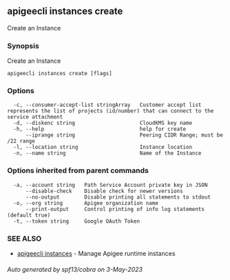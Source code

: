 ## apigeecli instances create

Create an Instance

### Synopsis

Create an Instance

```
apigeecli instances create [flags]
```

### Options

```
  -c, --consumer-accept-list stringArray   Customer accept list represents the list of projects (id/number) that can connect to the service attachment
  -d, --diskenc string                     CloudKMS key name
  -h, --help                               help for create
      --iprange string                     Peering CIDR Range; must be /22 range
  -l, --location string                    Instance location
  -n, --name string                        Name of the Instance
```

### Options inherited from parent commands

```
  -a, --account string   Path Service Account private key in JSON
      --disable-check    Disable check for newer versions
      --no-output        Disable printing all statements to stdout
  -o, --org string       Apigee organization name
      --print-output     Control printing of info log statements (default true)
  -t, --token string     Google OAuth Token
```

### SEE ALSO

* [apigeecli instances](apigeecli_instances.md)	 - Manage Apigee runtime instances

###### Auto generated by spf13/cobra on 3-May-2023
